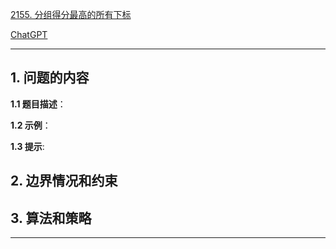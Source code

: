 [2155. 分组得分最高的所有下标](https://leetcode.cn/problems/all-divisions-with-the-highest-score-of-a-binary-array)

[ChatGPT](chat.openai.com)

---

## 1. 问题的内容
**1.1 题目描述**：

**1.2 示例**：

**1.3 提示**:

## 2. 边界情况和约束


## 3. 算法和策略

---

